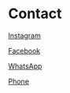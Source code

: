 <!-- page: /contact/ -->
<!-- title: Contact -->
# Contact

[Instagram](https://instagram.com/tcck.uy/)

[Facebook](https://fb.me/tcck.uy)

[WhatsApp](https://wa.me/59892916460)

[Phone](tel:+59892916460)
